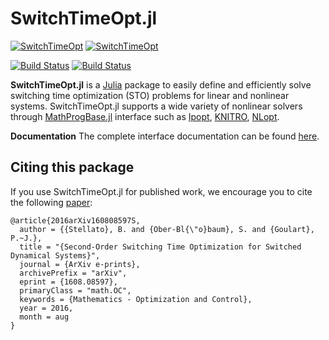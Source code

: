 # SwitchTimeOpt.jl
[![SwitchTimeOpt](http://pkg.julialang.org/badges/SwitchTimeOpt_0.4.svg)](http://pkg.julialang.org/?pkg=SwitchTimeOpt&ver=0.4)
[![SwitchTimeOpt](http://pkg.julialang.org/badges/SwitchTimeOpt_0.5.svg)](http://pkg.julialang.org/?pkg=SwitchTimeOpt&ver=0.5)

[![Build Status](https://travis-ci.org/OxfordControl/SwitchTimeOpt.jl.svg?branch=master)](https://travis-ci.org/OxfordControl/SwitchTimeOpt.jl)
[![Build Status](https://ci.appveyor.com/api/projects/status/github/bstellato/SwitchTimeOpt.jl?branch=master&svg=true)](https://ci.appveyor.com/project/bstellato/switchtimeopt-jl/branch/master)



**SwitchTimeOpt.jl** is a [Julia](https://github.com/JuliaLang/julia) package to easily define and efficiently solve switching time optimization (STO) problems for linear and nonlinear systems. SwitchTimeOpt.jl supports a wide variety of nonlinear solvers through [MathProgBase.jl](https://github.com/JuliaOpt/MathProgBase.jl) interface such as [Ipopt](https://github.com/JuliaOpt/Ipopt.jl), [KNITRO](https://github.com/JuliaOpt/KNITRO.jl), [NLopt](https://github.com/JuliaOpt/NLopt.jl).


**Documentation** The complete interface documentation can be found [here](http://switchtimeoptjl.readthedocs.io/en/latest/).


## Citing this package

If you use SwitchTimeOpt.jl for published work, we encourage you to cite the following [paper](http://arxiv.org/abs/1608.08597):
```
@article{2016arXiv160808597S,
  author = {{Stellato}, B. and {Ober-Bl{\"o}baum}, S. and {Goulart}, P.~J.},
  title = "{Second-Order Switching Time Optimization for Switched Dynamical Systems}",
  journal = {ArXiv e-prints},
  archivePrefix = "arXiv",
  eprint = {1608.08597},
  primaryClass = "math.OC",
  keywords = {Mathematics - Optimization and Control},
  year = 2016,
  month = aug
}
```
